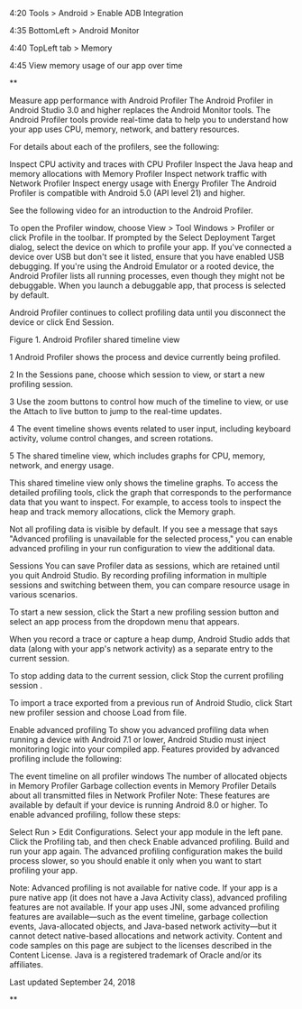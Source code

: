 

4:20 Tools > Android > Enable ADB Integration

4:35 BottomLeft > Android Monitor 

4:40 TopLeft tab > Memory

4:45 View memory usage of our app over time




**

Measure app performance with Android Profiler
The Android Profiler in Android Studio 3.0 and higher replaces the Android Monitor tools. The Android Profiler tools provide real-time data to help you to understand how your app uses CPU, memory, network, and battery resources.

For details about each of the profilers, see the following:

Inspect CPU activity and traces with CPU Profiler
Inspect the Java heap and memory allocations with Memory Profiler
Inspect network traffic with Network Profiler
Inspect energy usage with Energy Profiler
The Android Profiler is compatible with Android 5.0 (API level 21) and higher.

See the following video for an introduction to the Android Profiler.


To open the Profiler window, choose View > Tool Windows > Profiler or click Profile  in the toolbar. If prompted by the Select Deployment Target dialog, select the device on which to profile your app. If you've connected a device over USB but don't see it listed, ensure that you have enabled USB debugging. If you're using the Android Emulator or a rooted device, the Android Profiler lists all running processes, even though they might not be debuggable. When you launch a debuggable app, that process is selected by default.

Android Profiler continues to collect profiling data until you disconnect the device or click End Session.



Figure 1. Android Profiler shared timeline view

1 Android Profiler shows the process and device currently being profiled.

2 In the Sessions pane, choose which session to view, or start a new profiling session.

3 Use the zoom buttons to control how much of the timeline to view, or use the Attach to live button to jump to the real-time updates.

4 The event timeline shows events related to user input, including keyboard activity, volume control changes, and screen rotations.

5 The shared timeline view, which includes graphs for CPU, memory, network, and energy usage.

This shared timeline view only shows the timeline graphs. To access the detailed profiling tools, click the graph that corresponds to the performance data that you want to inspect. For example, to access tools to inspect the heap and track memory allocations, click the Memory graph.

Not all profiling data is visible by default. If you see a message that says "Advanced profiling is unavailable for the selected process," you can enable advanced profiling in your run configuration to view the additional data.

Sessions
You can save Profiler data as sessions, which are retained until you quit Android Studio. By recording profiling information in multiple sessions and switching between them, you can compare resource usage in various scenarios.

To start a new session, click the Start a new profiling session  button and select an app process from the dropdown menu that appears.

When you record a trace or capture a heap dump, Android Studio adds that data (along with your app's network activity) as a separate entry to the current session.

To stop adding data to the current session, click Stop the current profiling session .

To import a trace exported from a previous run of Android Studio, click Start new profiler session  and choose Load from file.

Enable advanced profiling
To show you advanced profiling data when running a device with Android 7.1 or lower, Android Studio must inject monitoring logic into your compiled app. Features provided by advanced profiling include the following:

The event timeline on all profiler windows
The number of allocated objects in Memory Profiler
Garbage collection events in Memory Profiler
Details about all transmitted files in Network Profiler
Note: These features are available by default if your device is running Android 8.0 or higher.
To enable advanced profiling, follow these steps:

Select Run > Edit Configurations.
Select your app module in the left pane.
Click the Profiling tab, and then check Enable advanced profiling.
Build and run your app again.
The advanced profiling configuration makes the build process slower, so you should enable it only when you want to start profiling your app.

Note: Advanced profiling is not available for native code. If your app is a pure native app (it does not have a Java Activity class), advanced profiling features are not available. If your app uses JNI, some advanced profiling features are available—such as the event timeline, garbage collection events, Java-allocated objects, and Java-based network activity—but it cannot detect native-based allocations and network activity.
Content and code samples on this page are subject to the licenses described in the Content License. Java is a registered trademark of Oracle and/or its affiliates.

Last updated September 24, 2018

**
